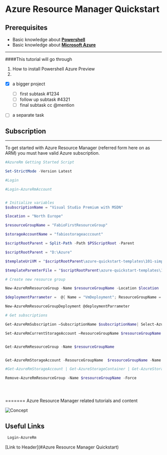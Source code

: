 # Azure Resource Manager Quickstart

## Prerequisites

* Basic knowledge about **[Powershell][Powershell link]**
* Basic knowledge about **[Microsoft Azure][Azure link]**

---

####This tutorial will go through 
1. How to install Powershell Azure Preview
2. 

- [x] a bigger project
  - [ ] first subtask #1234
  - [ ] follow up subtask #4321
  - [ ] final subtask cc @mention
- [ ] a separate task



## Subscription
---

To get started with Azure Resource Manager (referred form here on as ARM) you must have valid Azure subscription.

```PowerShell
#AzureRm Getting Started Script

Set-StrictMode -Version Latest

#Login

#Login-AzureRmAccount


# Initialize variables
$subscriptionName = "Visual Studio Premium with MSDN"

$location = "North Europe"

$resourceGroupName = "FabioFirstResourceGroup"

$storageAccountName = "fabiostorageacccount"

$scriptRootParent = Split-Path -Path $PSScriptRoot -Parent

$scriptRootParent = "D:\Azure"

$templateUriVM = "$scriptRootParent\azure-quickstart-templates\101-simple-windows-vm\azuredeploy.json"

$templateParemterFile = "$scriptRootParent\azure-quickstart-templates\101-simple-windows-vm\azuredeploy.parameters.json"

# Create new resource group

New-AzureRmResourceGroup -Name $resourceGroupName -Location $location

$deploymentParrameter =  @{ Name = "VmDeployment"; ResourceGroupName = $resourceGroupName; TemplateUri = $templateUriVM; TemplateParameterFile = $templateParemterFile  }

New-AzureRmResourceGroupDeployment @deploymentParrameter 

# Get subscriptions

Get-AzureRmSubscription –SubscriptionName $subscriptionName| Select-AzureRmSubscription 

Set-AzureRmCurrentStorageAccount –ResourceGroupName $resourceGroupName –StorageAccountName $storageAccountName | Out-Null


Get-AzureRmResourceGroup -Name $resourceGroupName


Get-AzureRmStorageAccount -ResourceGroupName  $resourceGroupName -Name $storageAccountName | Set-AzureRmCurrentStorageAccount | Out-Null

#Get-AzureRmStorageAccount | Get-AzureStorageContainer | Get-AzureStorageBlob

Remove-AzureRmResourceGroup -Name $resourceGroupName -Force





```
=======
Azure Resource Manager related tutorials and content

![Concept](http://trevorsullivan.net/wp-content/uploads/2015/08/2015-09-06-16_59_10-New-notification-1024x707.png)


## Useful Links 
```PowerShell
 Login-AzureRm
 ```



[Powershell link]: http://powershell.com/cs/
[Azure link]: https://azure.microsoft.com/en-us/
[PowershellGallery link]: https://www.powershellgallery.com/
[PowershellGallery2 link]: https://github.com/Azure/azure-powershell/releases/tag/v1.0.0-preview-gallery-October2015
[Powershell 1.0 preview Blog]: https://azure.microsoft.com/en-us/blog/azps-1-0-pre/













































































[Link to Header](#Azure Resource Manager Quickstart)